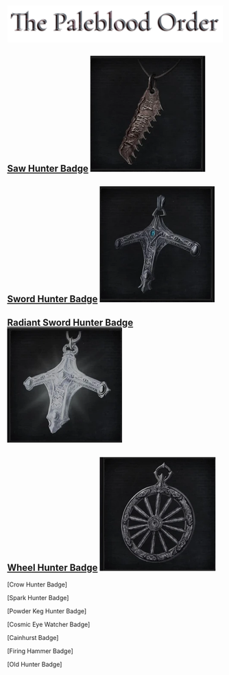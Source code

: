 <link rel="stylesheet" href="assets/css/weaponspage.css">
<a id= "logo" href="https://fellipepombo.github.io/BloodandBeastsTTRPG/">
  <img src="assets/images/logo.png">
</a>


## [Saw Hunter Badge](weapons/saw-hunter-weapons.md) ![Saw Hunter Badge](assets/images/weapons/badges/sawhunter.png)

## [Sword Hunter Badge](weapons/sword-hunter-weapons.md) ![Sword Hunter Badge](assets/images/weapons/badges/swordhunter.png)

## [Radiant Sword Hunter Badge](weapons/radiant-sword-hunter-weapons.md) ![Radiant Sword Hunter Badge](assets/images/weapons/badges/radiantswordhunter.png)

## [Wheel Hunter Badge](weapons/wheel-hunter-weapons.md) ![Wheel Hunter Badge](assets/images/weapons/badges/wheelhunter.png)

[Crow Hunter Badge]

[Spark Hunter Badge]

[Powder Keg Hunter Badge]

[Cosmic Eye Watcher Badge]

[Cainhurst Badge]

[Firing Hammer Badge]

[Old Hunter Badge]